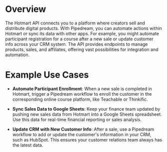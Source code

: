 # Overview

The Hotmart API connects you to a platform where creators sell and distribute digital products. With Pipedream, you can automate actions within Hotmart or sync its data with other apps. For example, you might automate participant registration for a course after a new sale or update customer info across your CRM system. The API provides endpoints to manage products, sales, and affiliates, offering vast possibilities for integration and automation.

# Example Use Cases

- **Automate Participant Enrollment**: When a new sale is completed in Hotmart, trigger a Pipedream workflow to enroll the customer in the corresponding online course platform, like Teachable or Thinkific.

- **Sync Sales Data to Google Sheets**: Keep your finance team updated by pushing new sales data from Hotmart into a Google Sheets spreadsheet. Use this data for real-time financial reporting or sales analysis.

- **Update CRM with New Customer Info**: After a sale, use a Pipedream workflow to add or update the customer's information in your CRM, such as HubSpot. This ensures your customer relations team always has the latest data.
